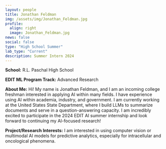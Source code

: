 ```yaml
---
layout: people
title: Jonathan Feldman
img: /assets/img/Jonathan_Feldman.jpg
profile:
  align: right
  image: Jonathan_Feldman.jpg
news: false
social: false
type: "High School Summer"
lab_type: "Current"
description: Summer Intern 2024
---
```


**School:** R.L. Paschal High School

**EDIT ML Program Track:**
Advanced Research

**About Me:**
Hi! My name is Jonathan Feldman, and I am an incoming college freshman interested in applying AI within many fields. I have experience using AI within academia, industry, and government. 
I am currently working at the United States State Department, where I build LLMs to summarize documents and serve in a question-answering capacity. 
I am incredibly excited to participate in the 2024 EDIT AI summer internship and look forward to continuing my AI-focused research!

**Project/Research Interests:**
I am interested in using computer vision or multimodal AI models for predictive analytics, especially for intracellular and oncological phenomena. 
    